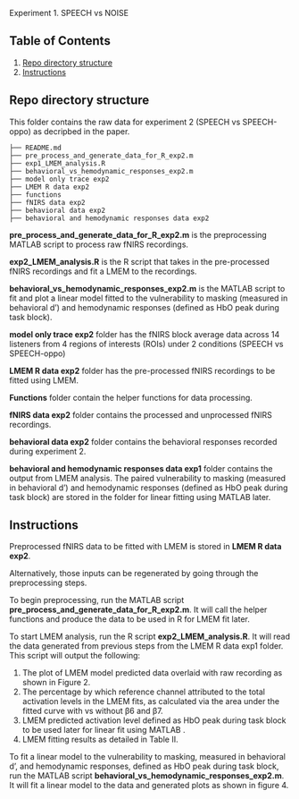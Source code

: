 Experiment 1. SPEECH vs NOISE

## Table of Contents
1. [Repo directory structure](README.md#repo-directory-structure)
1. [Instructions](README.md#Instructions)

## Repo directory structure

This folder contains the raw data for experiment 2 (SPEECH vs SPEECH-oppo) as decripbed in the paper. 

    ├── README.md
    ├── pre_process_and_generate_data_for_R_exp2.m
    ├── exp1_LMEM_analysis.R
    ├── behavioral_vs_hemodynamic_responses_exp2.m
    ├── model only trace exp2
    ├── LMEM R data exp2
    ├── functions
    ├── fNIRS data exp2
    ├── behavioral data exp2
    ├── behavioral and hemodynamic responses data exp2

**pre_process_and_generate_data_for_R_exp2.m** is the preprocessing MATLAB script to process raw fNIRS recordings.

**exp2_LMEM_analysis.R** is the R script that takes in the pre-processed fNIRS recordings and fit a  LMEM to the recordings. 

**behavioral_vs_hemodynamic_responses_exp2.m** is the MATLAB script to fit and plot a linear model fitted to the vulnerability to masking (measured in behavioral d’) and hemodynamic responses (defined as HbO peak during task block). 

**model only trace exp2** folder has the fNIRS block average data across 14 listeners from 4 regions of interests (ROIs) under 2 conditions (SPEECH vs SPEECH-oppo)

**LMEM R data exp2** folder has the pre-processed fNIRS recordings to be fitted using LMEM. 

**Functions** folder contain the helper functions for data processing.

**fNIRS data exp2** folder contains the processed and unprocessed fNIRS recordings.

**behavioral data exp2** folder contains the behavioral responses recorded during experiment 2.

**behavioral and hemodynamic responses data exp1** folder contains the output from LMEM analysis. The paired vulnerability to masking (measured in behavioral d’) and hemodynamic responses (defined as HbO peak during task block) are stored in the folder for linear fitting using MATLAB later.

## Instructions

Preprocessed fNIRS data to be fitted with LMEM is stored in **LMEM R data exp2**.

Alternatively, those inputs can be regenerated by going through the preprocessing steps.

To begin preprocessing, run the MATLAB script **pre_process_and_generate_data_for_R_exp2.m**. It will call the helper functions and produce the data to be used in R for LMEM fit later.

To start LMEM analysis, run the R script **exp2_LMEM_analysis.R**. It will read the data generated from previous steps from the LMEM R data exp1 folder. This script will output the following:
1. The plot of LMEM model predicted data overlaid with raw recording as shown in Figure 2.
2. The percentage by which reference channel attributed to the total activation levels in the LMEM fits, as calculated via the area under the fitted curve with vs without β6 and β7.
3. LMEM predicted activation level defined as HbO peak during task block to be used later for linear fit using MATLAB .
4. LMEM fitting results as detailed in Table II.

To fit a linear model to the vulnerability to masking, measured in behavioral d’, and hemodynamic responses, defined as HbO peak during task block, run the MATLAB script **behavioral_vs_hemodynamic_responses_exp2.m**. It will fit a linear model to the data and generated plots as shown in figure 4.
